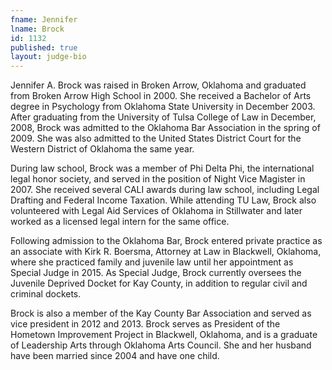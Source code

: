 ```yaml
---
fname: Jennifer
lname: Brock
id: 1132
published: true
layout: judge-bio
---
```

Jennifer A. Brock was raised in Broken Arrow, Oklahoma and graduated
from Broken Arrow High School in 2000. She received a Bachelor of Arts
degree in Psychology from Oklahoma State University in December 2003.
After graduating from the University of Tulsa College of Law in
December, 2008, Brock was admitted to the Oklahoma Bar Association in
the spring of 2009. She was also admitted to the United States District
Court for the Western District of Oklahoma the same year.

During law school, Brock was a member of Phi Delta Phi, the
international legal honor society, and served in the position of Night
Vice Magister in 2007. She received several CALI awards during law
school, including Legal Drafting and Federal Income Taxation. While
attending TU Law, Brock also volunteered with Legal Aid Services of
Oklahoma in Stillwater and later worked as a licensed legal intern for
the same office.

Following admission to the Oklahoma Bar, Brock entered private practice
as an associate with Kirk R. Boersma, Attorney at Law in Blackwell,
Oklahoma, where she practiced family and juvenile law until her
appointment as Special Judge in 2015. As Special Judge, Brock currently
oversees the Juvenile Deprived Docket for Kay County, in addition to
regular civil and criminal dockets.

Brock is also a member of the Kay County Bar Association and served as
vice president in 2012 and 2013. Brock serves as President of the
Hometown Improvement Project in Blackwell, Oklahoma, and is a graduate
of Leadership Arts through Oklahoma Arts Council. She and her husband
have been married since 2004 and have one child.
